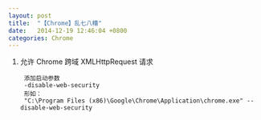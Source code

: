 ```yaml
---
layout: post
title:  "【Chrome】乱七八糟"
date:   2014-12-19 12:46:04 +0800
categories: Chrome
---
```


1. 允许 Chrome 跨域 XMLHttpRequest 请求

        添加启动参数
        -disable-web-security
        形如：
        "C:\Program Files (x86)\Google\Chrome\Application\chrome.exe" --disable-web-security
